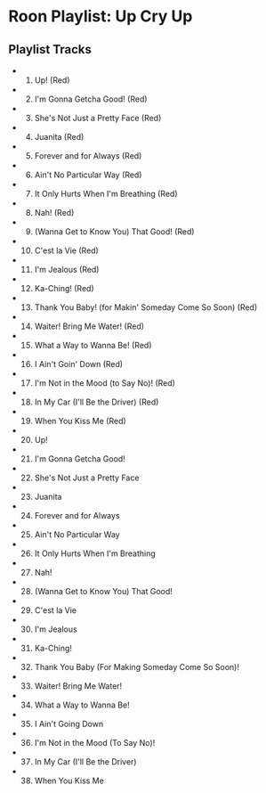 # Roon Playlist: Up Cry Up

## Playlist Tracks


- 1. Up! (Red)
- 2. I'm Gonna Getcha Good! (Red)
- 3. She's Not Just a Pretty Face (Red)
- 4. Juanita (Red)
- 5. Forever and for Always (Red)
- 6. Ain't No Particular Way (Red)
- 7. It Only Hurts When I'm Breathing (Red)
- 8. Nah! (Red)
- 9. (Wanna Get to Know You) That Good! (Red)
- 10. C'est la Vie (Red)
- 11. I'm Jealous (Red)
- 12. Ka-Ching! (Red)
- 13. Thank You Baby! (for Makin' Someday Come So Soon) (Red)
- 14. Waiter! Bring Me Water! (Red)
- 15. What a Way to Wanna Be! (Red)
- 16. I Ain't Goin' Down (Red)
- 17. I'm Not in the Mood (to Say No)! (Red)
- 18. In My Car (I'll Be the Driver) (Red)
- 19. When You Kiss Me (Red)
- 20. Up!
- 21. I'm Gonna Getcha Good!
- 22. She's Not Just a Pretty Face
- 23. Juanita
- 24. Forever and for Always
- 25. Ain't No Particular Way
- 26. It Only Hurts When I'm Breathing
- 27. Nah!
- 28. (Wanna Get to Know You) That Good!
- 29. C'est la Vie
- 30. I'm Jealous
- 31. Ka-Ching!
- 32. Thank You Baby (For Making Someday Come So Soon)!
- 33. Waiter! Bring Me Water!
- 34. What a Way to Wanna Be!
- 35. I Ain't Going Down
- 36. I'm Not in the Mood (To Say No)!
- 37. In My Car (I'll Be the Driver)
- 38. When You Kiss Me


